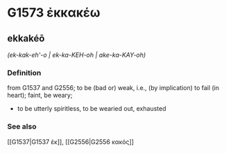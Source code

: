 # G1573 ἐκκακέω

## ekkakéō

_(ek-kak-eh'-o | ek-ka-KEH-oh | ake-ka-KAY-oh)_

### Definition

from G1537 and G2556; to be (bad or) weak, i.e., (by implication) to fail (in heart); faint, be weary; 

- to be utterly spiritless, to be wearied out, exhausted

### See also

[[G1537|G1537 ἐκ]], [[G2556|G2556 κακός]]

